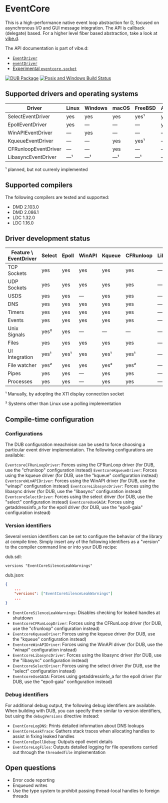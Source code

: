 EventCore
=========

This is a high-performance native event loop abstraction for D, focused on asynchronous I/O and GUI message integration. The API is callback (delegate) based. For a higher level fiber based abstraction, take a look at [vibe.d](https://vibed.org/).

The API documentation is part of vibe.d:
- [`EventDriver`](https://vibed.org/api/eventcore.driver/EventDriver)
- [`eventDriver`](https://vibed.org/api/eventcore.core/eventDriver)
- [Experimental `eventcore.socket`](https://vibed.org/api/eventcore.socket/)

[![DUB Package](https://img.shields.io/dub/v/eventcore.svg)](https://code.dlang.org/packages/eventcore)
[![Posix and Windows Build Status](https://github.com/vibe-d/eventcore/actions/workflows/ci.yml/badge.svg)](https://github.com/vibe-d/eventcore/actions/workflows/ci.yml)

Supported drivers and operating systems
---------------------------------------

Driver               | Linux   | Windows | macOS   | FreeBSD | Android | iOS
---------------------|---------|---------|---------|---------|---------|---------
SelectEventDriver    | yes     | yes     | yes     | yes¹    | yes     | yes
EpollEventDriver     | yes     | &mdash; | &mdash; | &mdash; | yes     | &mdash;
WinAPIEventDriver    | &mdash; | yes     | &mdash; | &mdash; | &mdash; | &mdash;
KqueueEventDriver    | &mdash; | &mdash; | yes     | yes¹    | &mdash; | yes
CFRunloopEventDriver | &mdash; | &mdash; | yes     | &mdash; | &mdash; | yes
LibasyncEventDriver  | &mdash;¹| &mdash;¹| &mdash;¹| &mdash;¹| &mdash; | &mdash;

¹ planned, but not currenly implemented


Supported compilers
-------------------

The following compilers are tested and supported:

- DMD 2.103.0
- DMD 2.086.1
- LDC 1.32.0
- LDC 1.16.0


Driver development status
-------------------------

Feature \ EventDriver | Select | Epoll | WinAPI  | Kqueue  | CFRunloop | Libasync
----------------------|--------|-------|---------|---------|-----------|----------
TCP Sockets           | yes    | yes   | yes     | yes     | yes       | &mdash;
UDP Sockets           | yes    | yes   | yes     | yes     | yes       | &mdash;
USDS                  | yes    | yes   | &mdash; | yes     | yes       | &mdash;
DNS                   | yes    | yes   | yes     | yes     | yes       | &mdash;
Timers                | yes    | yes   | yes     | yes     | yes       | &mdash;
Events                | yes    | yes   | yes     | yes     | yes       | &mdash;
Unix Signals          | yes²   | yes   | &mdash; | &mdash; | &mdash;   | &mdash;
Files                 | yes    | yes   | yes     | yes     | yes       | &mdash;
UI Integration        | yes¹   | yes¹  | yes     | yes¹    | yes¹      | &mdash;
File watcher          | yes²   | yes   | yes     | yes²    | yes²      | &mdash;
Pipes                 | yes    | yes   | &mdash; | yes     | yes       | &mdash;
Processes             | yes    | yes   | &mdash; | yes     | yes       | &mdash;

¹ Manually, by adopting the X11 display connection socket

² Systems other than Linux use a polling implementation


Compile-time configuration
--------------------------

### Configurations

The DUB configuration meachnism can be used to force choosing a particular
event driver implementation. The following configurations are available:

`EventcoreCFRunLoopDriver`: Forces using the CFRunLoop driver (for DUB, use the "cfrunloop" configuration instead)
`EventcoreKqueueDriver`: Forces using the kqueue driver (for DUB, use the "kqueue" configuration instead)
`EventcoreWinAPIDriver`: Forces using the WinAPI driver (for DUB, use the "winapi" configuration instead)
`EventcoreLibasyncDriver`: Forces using the libasync driver (for DUB, use the "libasync" configuration instead)
`EventcoreSelectDriver`: Forces using the select driver (for DUB, use the "select" configuration instead)
`EventcoreUseGAIA`: Forces using getaddressinfo_a for the epoll driver (for DUB, use the "epoll-gaia" configuration instead)


### Version identifiers

Several version identifiers can be set to configure the behavior of the library
at compile time. Simply insert any of the following identifiers as a "version"
to the compiler command line or into your DUB recipe:

dub.sdl:
```SDL
versions "EventCoreSilenceLeakWarnings"
```

dub.json:
```JSON
{
	...
	"versions": ["EventCoreSilenceLeakWarnings"]
	...
}
```

- `EventCoreSilenceLeakWarnings`: Disables checking for leaked handles at shutdown
- `EventcoreCFRunLoopDriver`: Forces using the CFRunLoop driver (for DUB, use the "cfrunloop" configuration instead)
- `EventcoreKqueueDriver`: Forces using the kqueue driver (for DUB, use the "kqueue" configuration instead)
- `EventcoreWinAPIDriver`: Forces using the WinAPI driver (for DUB, use the "winapi" configuration instead)
- `EventcoreLibasyncDriver`: Forces using the libasync driver (for DUB, use the "libasync" configuration instead)
- `EventcoreSelectDriver`: Forces using the select driver (for DUB, use the "select" configuration instead)
- `EventcoreUseGAIA`: Forces using getaddressinfo_a for the epoll driver (for DUB, use the "epoll-gaia" configuration instead)


### Debug identifiers

For additional debug output, the following debug identifiers are available. When
building with DUB, you can specify them similar to version identifiers, but using
the `debugVersions` directive instead:

- `EventCoreLogDNS`: Prints detailed information about DNS lookups
- `EventCoreLeakTrace`: Gathers stack traces when allocating handles to assist in fixing leaked handles
- `EventCoreEpollDebug`: Outputs epoll event details
- `EventCoreLogFiles`: Outputs detailed logging for file operations carried out through the `threadedfile` implementation


Open questions
--------------

- Error code reporting
- Enqueued writes
- Use the type system to prohibit passing thread-local handles to foreign threads
